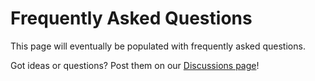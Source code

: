 # Frequently Asked Questions

This page will eventually be populated with frequently asked questions.

Got ideas or questions? Post them on our [Discussions page](https://github.com/latenitefilms/metaburner/discussions)!